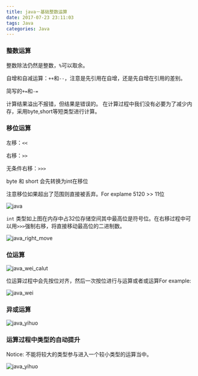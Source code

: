 ```yaml
---
title: java－基础整数运算
date: 2017-07-23 23:11:03
tags: Java
categories: Java
---
```


### 整数运算

整数除法仍然是整数，`%`可以取余。

自增和自减运算：`++`和`--`，注意是先引用在自增，还是先自增在引用的差别。

简写的`+=`和`-=`

计算结果溢出不报错，但结果是错误的。 在计算过程中我们没有必要为了减少内存，采用byte,short等短类型进行计算。

### 移位运算

左移：`<<`

右移：`>>`

无条件右移：`>>>`

byte 和 short 会先转换为int在移位

注意移位如果超出了范围则直接被丢弃。For explame 5120 >> 11位

![java][1]

[1]: http://o8979n2hu.bkt.clouddn.com/java_%E7%A7%BB%E4%BD%8D.png

`int` 类型如上图在内存中占32位存储空间其中最高位是符号位。在右移过程中可以用`>>>`强制右移，将直接移动最高位的二进制数。

![java_right_move][2]

[2]: http://o8979n2hu.bkt.clouddn.com/java%20%E4%BD%8D%E8%BF%90%E7%AE%97%E7%A7%BB%E4%BD%8D.png

<!-- more -->

### 位运算

![java_wei_calut][3]

[3]: http://o8979n2hu.bkt.clouddn.com/java_%E4%BD%8D%E8%BF%90%E7%AE%97.png

位运算过程中会先按位对齐，然后一次按位进行与运算或者或运算For example:

![java_wei][4]

[4]: http://o8979n2hu.bkt.clouddn.com/java_%E4%BD%8D%E8%BF%90%E7%AE%97_%E4%BE%8B%E5%AD%90.png

### 异或运算

![java_yihuo][5]

[5]: http://o8979n2hu.bkt.clouddn.com/%E5%BC%82%E6%88%96%E8%BF%90%E7%AE%97.png

### 运算过程中类型的自动提升

Notice: 不能将较大的类型参与进入一个较小类型的运算当中。

![java_yihuo][6]

[6]: http://o8979n2hu.bkt.clouddn.com/java_%E7%B1%BB%E5%9E%8B%E8%87%AA%E5%8A%A8%E6%8F%90%E5%8D%87.png
